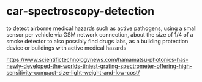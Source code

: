 # car-spectroscopy-detection

to detect airborne medical hazards such as active pathogens, using a small sensor per vehicle via GSM network connection,
about the size of 1/4 of a smoke detector to also possibly find drugs labs, as a building protection device or buildings with active medical hazards

https://www.scientifictechnologynews.com/hamamatsu-photonics-has-newly-developed-the-worlds-tiniest-grating-spectrometer-offering-high-sensitivity-compact-size-light-weight-and-low-cost/
